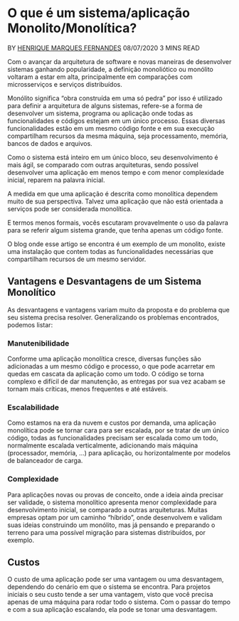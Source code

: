 # O que é um sistema/aplicação Monolito/Monolítica?

BY [HENRIQUE MARQUES FERNANDES](https://marquesfernandes.com/author/shadowlik/) 08/07/2020 3 MINS READ

Com o avançar da arquitetura de software e novas maneiras de desenvolver sistemas ganhando popularidade, a definição monoliótico ou monólito voltaram a estar em alta, principalmente em comparações com microsserviços e serviços distribuídos.

Monólito significa “obra construída em uma só pedra” por isso é utilizado para definir a arquitetura de alguns sistemas, refere-se a forma de desenvolver um sistema, programa ou aplicação onde todas as funcionalidades e códigos estejam em um único processo. Essas diversas funcionalidades estão em um mesmo código fonte e em sua execução compartilham recursos da mesma máquina, seja processamento, memória, bancos de dados e arquivos.

Como o sistema está inteiro em um único bloco, seu desenvolvimento é mais ágil, se comparado com outras arquiteturas, sendo possível desenvolver uma aplicação em menos tempo e com menor complexidade inicial, reparem na palavra inicial.

A medida em que uma aplicação é descrita como monolítica dependem muito de sua perspectiva. Talvez uma aplicação que não está orientada a serviços pode ser considerada monolítica.

E termos menos formais, vocês escutaram provavelmente o uso da palavra para se referir algum sistema grande, que tenha apenas um código fonte.

O blog onde esse artigo se encontra é um exemplo de um monolito, existe uma instalação que contem todas as funcionalidades necessárias que compartilham recursos de um mesmo servidor.

## Vantagens e Desvantagens de um Sistema Monolítico

As desvantagens e vantagens variam muito da proposta e do problema que seu sistema precisa resolver. Generalizando os problemas encontrados, podemos listar:

### **Manutenibilidade**

Conforme uma aplicação monolítica cresce, diversas funções são adicionadas a um mesmo código e processo, o que pode acarretar em quedas em cascata da aplicação como um todo. O código se torna complexo e difícil de dar manutenção, as entregas por sua vez acabam se tornam mais críticas, menos frequentes e até estáveis.

### Escalabilidade

Como estamos na era da nuvem e custos por demanda, uma aplicação monolítica pode se tornar cara para ser escalada, por se tratar de um único código, todas as funcionalidades precisam ser escalada como um todo, normalmente escalada verticalmente, adicionando mais máquina (processador, memória, …) para aplicação, ou horizontalmente por modelos de balanceador de carga.

### Complexidade

Para aplicações novas ou provas de conceito, onde a ideia ainda precisar ser validade, o sistema monolítico apresenta menor complexidade para desenvolvimento inicial, se comparado a outras arquiteturas. Muitas empresas optam por um caminho “híbrido”, onde desenvolvem e validam suas ideias construindo um monólito, mas já pensando e preparando o terreno para uma possível migração para sistemas distribuídos, por exemplo.

## Custos

O custo de uma aplicação pode ser uma vantagem ou uma desvantagem, dependendo do cenário em que o sistema se encontra. Para projetos iniciais o seu custo tende a ser uma vantagem, visto que você precisa apenas de uma máquina para rodar todo o sistema. Com o passar do tempo e com a sua aplicação escalando, ela pode se tonar uma desvantagem.